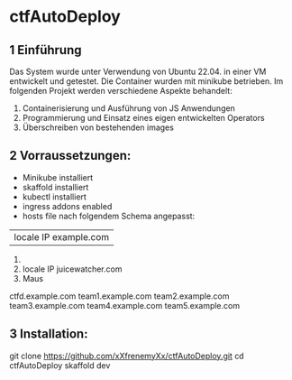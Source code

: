 # ctfAutoDeploy
## 1 Einführung
Das System wurde unter Verwendung von Ubuntu 22.04. in einer VM entwickelt und getestet. 
Die Container wurden mit minikube betrieben.
Im folgenden Projekt werden verschiedene Aspekte behandelt:
1. Containerisierung und Ausführung von JS Anwendungen
2. Programmierung und Einsatz eines eigen entwickelten Operators
3. Überschreiben von bestehenden images
 
## 2 Vorraussetzungen:
- Minikube installiert
- skaffold installiert
- kubectl installiert
- ingress addons enabled
- hosts file nach folgendem Schema angepasst:
<table>
    <tr>
        <td>locale IP 	example.com</td>
    </tr>
</table>
<ol>
<li></li>
<li>locale IP 	juicewatcher.com
</li>
<li>Maus</li>
</ol>

<locale IP> 	ctfd.example.com
<locale IP> 	team1.example.com
<locale IP> 	team2.example.com
<locale IP> 	team3.example.com
<locale IP> 	team4.example.com
<locale IP> 	team5.example.com

## 3 Installation:
git clone https://github.com/xXfrenemyXx/ctfAutoDeploy.git
cd ctfAutoDeploy
skaffold dev
